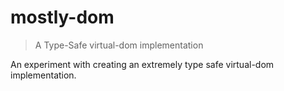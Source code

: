 # mostly-dom

> A Type-Safe virtual-dom implementation

An experiment with creating an extremely type safe virtual-dom implementation.